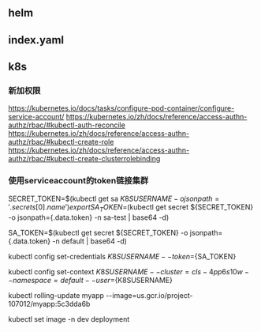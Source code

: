 ## helm
## index.yaml

## k8s
### 新加权限
https://kubernetes.io/docs/tasks/configure-pod-container/configure-service-account/
https://kubernetes.io/zh/docs/reference/access-authn-authz/rbac/#kubectl-auth-reconcile
https://kubernetes.io/zh/docs/reference/access-authn-authz/rbac/#kubectl-create-role
https://kubernetes.io/zh/docs/reference/access-authn-authz/rbac/#kubectl-create-clusterrolebinding
### 使用serviceaccount的token链接集群
SECRET_TOKEN=$(kubectl get sa ${K8SUSERNAME} -o jsonpath='{.secrets[0].name}')
export SA_TOKEN=$(kubectl get secret ${SECRET_TOKEN} -o jsonpath={.data.token} -n sa-test | base64 -d)

SA_TOKEN=$(kubectl get secret ${SECRET_TOKEN} -o jsonpath={.data.token} -n default | base64 -d)


kubectl config set-credentials ${K8SUSERNAME} --token=${SA_TOKEN}


kubectl config set-context ${K8SUSERNAME} --cluster=cls-4pp6s10w--namespace=default --user=${K8SUSERNAME}



kubectl rolling-update myapp --image=us.gcr.io/project-107012/myapp:5c3dda6b

kubectl set image -n dev deployment


